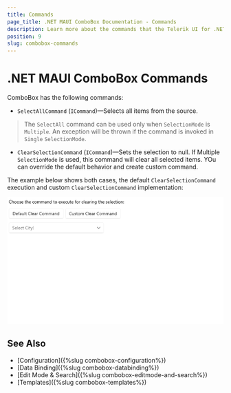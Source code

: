 ```yaml
---
title: Commands
page_title: .NET MAUI ComboBox Documentation - Commands
description: Learn more about the commands that the Telerik UI for .NET MAUI ComboBox control exposes.
position: 9
slug: combobox-commands
---
```


# .NET MAUI ComboBox Commands

ComboBox has the following commands:

- `SelectAllCommand` (`ICommand`)&mdash;Selects all items from the source.

> The `SelectAll` command can be used only when `SelectionMode` is `Multiple`. An exception will be thrown if the command is invoked in `Single` `SelectionMode`.

- `ClearSelectionCommand` (`ICommand`)&mdash;Sets the selection to null. If Multiple `SelectionMode` is used, this command will clear all selected items. YOu can override the default behavior and create custom command.

The example below shows both cases, the default `ClearSelectionCommand` execution and custom `ClearSelectionCommand` implementation:

<snippet id='combobox-commands'/>

<snippet id='combobox-commands-csharp'/>

![ComboBox ClearSelectionCommand](images/combobox-commands.gif)

## See Also

- [Configuration]({%slug combobox-configuration%})
- [Data Binding]({%slug combobox-databinding%})
- [Edit Mode & Search]({%slug combobox-editmode-and-search%}) 
- [Templates]({%slug combobox-templates%})
